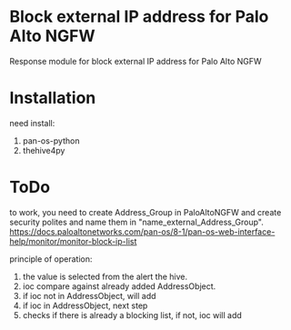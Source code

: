 # Block external IP address for Palo Alto NGFW

Response module for block external IP address for Palo Alto NGFW

# Installation

need install:
1. pan-os-python
2. thehive4py

# ToDo

to work, you need to create Address_Group in PaloAltoNGFW and create security polites and name them in  "name_external_Address_Group".
https://docs.paloaltonetworks.com/pan-os/8-1/pan-os-web-interface-help/monitor/monitor-block-ip-list

principle of operation:
1. the value is selected from the alert the hive.
2. ioc compare against already added AddressObject.
3. if ioc not in AddressObject, will add
4. if ioc in AddressObject, next step
5. checks if there is already a blocking list, if not, ioc will add